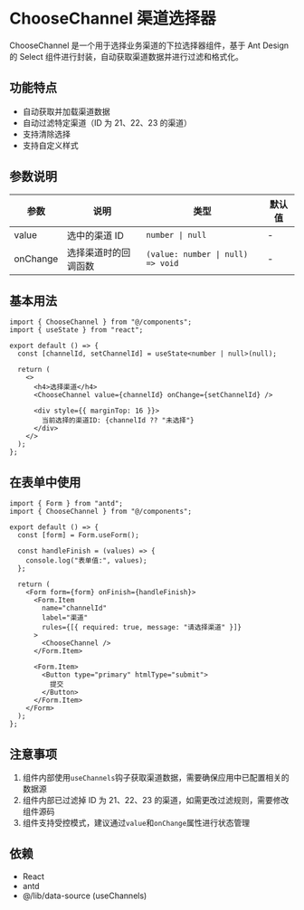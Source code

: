 # ChooseChannel 渠道选择器

ChooseChannel 是一个用于选择业务渠道的下拉选择器组件，基于 Ant Design 的 Select 组件进行封装，自动获取渠道数据并进行过滤和格式化。

## 功能特点

- 自动获取并加载渠道数据
- 自动过滤特定渠道（ID 为 21、22、23 的渠道）
- 支持清除选择
- 支持自定义样式

## 参数说明

| 参数     | 说明                 | 类型                              | 默认值 |
| -------- | -------------------- | --------------------------------- | ------ |
| value    | 选中的渠道 ID        | `number \| null`                  | -      |
| onChange | 选择渠道时的回调函数 | `(value: number \| null) => void` | -      |

## 基本用法

```tsx
import { ChooseChannel } from "@/components";
import { useState } from "react";

export default () => {
  const [channelId, setChannelId] = useState<number | null>(null);

  return (
    <>
      <h4>选择渠道</h4>
      <ChooseChannel value={channelId} onChange={setChannelId} />

      <div style={{ marginTop: 16 }}>
        当前选择的渠道ID: {channelId ?? "未选择"}
      </div>
    </>
  );
};
```

## 在表单中使用

```tsx
import { Form } from "antd";
import { ChooseChannel } from "@/components";

export default () => {
  const [form] = Form.useForm();

  const handleFinish = (values) => {
    console.log("表单值:", values);
  };

  return (
    <Form form={form} onFinish={handleFinish}>
      <Form.Item
        name="channelId"
        label="渠道"
        rules={[{ required: true, message: "请选择渠道" }]}
      >
        <ChooseChannel />
      </Form.Item>

      <Form.Item>
        <Button type="primary" htmlType="submit">
          提交
        </Button>
      </Form.Item>
    </Form>
  );
};
```

## 注意事项

1. 组件内部使用`useChannels`钩子获取渠道数据，需要确保应用中已配置相关的数据源
2. 组件内部已过滤掉 ID 为 21、22、23 的渠道，如需更改过滤规则，需要修改组件源码
3. 组件支持受控模式，建议通过`value`和`onChange`属性进行状态管理

## 依赖

- React
- antd
- @/lib/data-source (useChannels)
